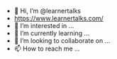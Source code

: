 - 👋 Hi, I’m @learnertalks
- https://www.learnertalks.com/
- 👀 I’m interested in ...
- 🌱 I’m currently learning ...
- 💞️ I’m looking to collaborate on ...
- 📫 How to reach me ...

<!---
learnertalks/learnertalks is a ✨ special ✨ repository because its `README.md` (this file) appears on your GitHub profile.
You can click the Preview link to take a look at your changes.
---
